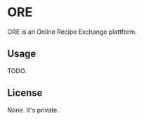 # ORE

ORE is an Online Recipe Exchange plattform.


## Usage

TODO.

## License
None. It's private.
